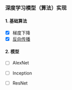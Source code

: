 ### 深度学习模型（算法）实现

#### 1. 基础算法

- [x] 梯度下降
- [x] [反向传播](https://towardsdatascience.com/math-neural-network-from-scratch-in-python-d6da9f29ce65)

#### 2. 模型

- [ ] AlexNet
- [ ] Inception
- [ ] ResNet

